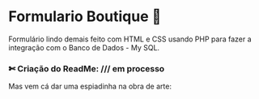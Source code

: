 # Formulario Boutique 🌺

Formulário lindo demais feito com HTML e CSS usando PHP para fazer a integração com o Banco de Dados - My SQL.

### ✄ Criação do ReadMe: /// em processo
Mas vem cá dar uma espiadinha na obra de arte:

